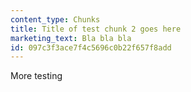 ```yaml
---
content_type: Chunks
title: Title of test chunk 2 goes here
marketing_text: Bla bla bla
id: 097c3f3ace7f4c5696c0b22f657f8add
---
```


More testing